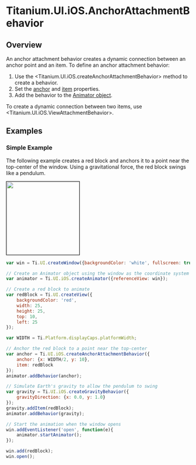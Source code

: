# Titanium.UI.iOS.AnchorAttachmentBehavior

<TypeHeader/>

## Overview

An anchor attachment behavior creates a dynamic connection between an anchor point and an item.
To define an anchor attachment behavior:

  1. Use the <Titanium.UI.iOS.createAnchorAttachmentBehavior> method to create a behavior.
  2. Set the [anchor](Titanium.UI.iOS.AnchorAttachmentBehavior.anchor) and
     [item](Titanium.UI.iOS.AnchorAttachmentBehavior.item) properties.
  3. Add the behavior to the [Animator object](Titanium.UI.iOS.Animator).

To create a dynamic connection between two items, use <Titanium.UI.iOS.ViewAttachmentBehavior>.

## Examples

### Simple Example

The following example creates a red block and anchors it to a point near the top-center of
the window.  Using a gravitational force, the red block swings like a pendulum.

<img src="./anchorattachment.gif" height="200" style="border:1px solid black"/>

``` js
var win = Ti.UI.createWindow({backgroundColor: 'white', fullscreen: true});

// Create an Animator object using the window as the coordinate system
var animator = Ti.UI.iOS.createAnimator({referenceView: win});

// Create a red block to animate
var redBlock = Ti.UI.createView({
    backgroundColor: 'red',
    width: 25,
    height: 25,
    top: 10,
    left: 25
});

var WIDTH = Ti.Platform.displayCaps.platformWidth;

// Anchor the red block to a point near the top-center
var anchor = Ti.UI.iOS.createAnchorAttachmentBehavior({
    anchor: {x: WIDTH/2, y: 10},
    item: redBlock
});
animator.addBehavior(anchor);

// Simulate Earth's gravity to allow the pendulum to swing
var gravity = Ti.UI.iOS.createGravityBehavior({
    gravityDirection: {x: 0.0, y: 1.0}
});
gravity.addItem(redBlock);
animator.addBehavior(gravity);

// Start the animation when the window opens
win.addEventListener('open', function(e){
    animator.startAnimator();
});

win.add(redBlock);
win.open();
```

<ApiDocs/>
